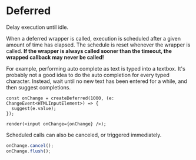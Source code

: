 # Deferred

Delay execution until idle.

When a deferred wrapper is called, execution is scheduled after a given amount of time has elapsed. The schedule is reset whenever the wrapper is called. **If the wrapper is always called sooner than the timeout, the wrapped callback may never be called!**

For example, performing auto complete as text is typed into a textbox. It's probably not a good idea to do the auto completion for every typed character. Instead, wait until no new text has been entered for a while, and then suggest completions.

```tsx
const onChange = createDeferred(1000, (e: ChangeEvent<HTMLInputElement>) => {
  suggest(e.value);
});

render(<input onChange={onChange} />);
```

Scheduled calls can also be canceled, or triggered immediately.

```ts
onChange.cancel();
onChange.flush();
```
